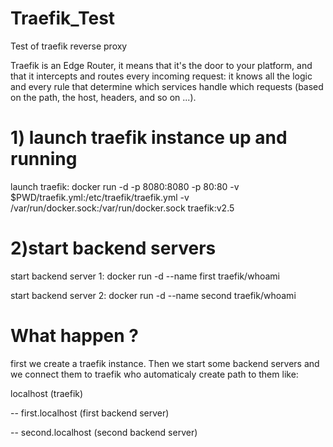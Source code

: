 # Traefik_Test
Test of traefik reverse proxy

Traefik is an Edge Router, it means that it's the door to your platform, and that it intercepts and routes every incoming request: it knows all the logic and every rule that determine which services handle which requests (based on the path, the host, headers, and so on ...).

# 1) launch traefik instance up and running
launch traefik: docker run -d -p 8080:8080 -p 80:80 -v $PWD/traefik.yml:/etc/traefik/traefik.yml -v /var/run/docker.sock:/var/run/docker.sock traefik:v2.5 

# 2)start backend servers
start backend server 1: docker run -d --name first traefik/whoami

start backend server 2: docker run -d --name second traefik/whoami

# What happen ?

first we create a traefik instance.
Then we start some backend servers and we connect them to traefik who automaticaly create path to them like:

localhost (traefik)
 
 -- first.localhost (first backend server)
 
 -- second.localhost (second backend server)
